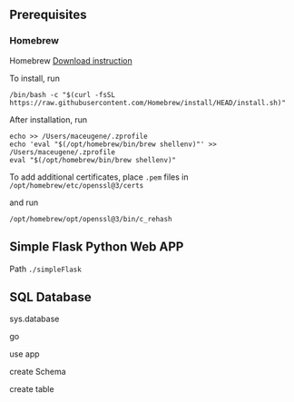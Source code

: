 ## Prerequisites
### Homebrew
Homebrew [Download instruction](https://brew.sh/)

To install, run
```
/bin/bash -c "$(curl -fsSL https://raw.githubusercontent.com/Homebrew/install/HEAD/install.sh)"
```

After installation,  run
```
echo >> /Users/maceugene/.zprofile
echo 'eval "$(/opt/homebrew/bin/brew shellenv)"' >> /Users/maceugene/.zprofile
eval "$(/opt/homebrew/bin/brew shellenv)"
```

To add additional certificates, place  `.pem` files in `/opt/homebrew/etc/openssl@3/certs`

and run
```
/opt/homebrew/opt/openssl@3/bin/c_rehash
```

## Simple Flask Python Web APP

Path `./simpleFlask`

## SQL Database

sys.database

go

use app

create Schema

create table